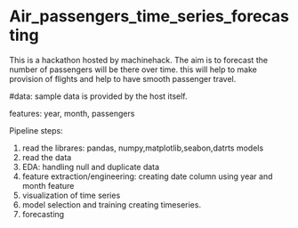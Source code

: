 # Air_passengers_time_series_forecasting
This is a hackathon hosted by machinehack.
The aim is to forecast the number of passengers will be there over time.
this will help to make provision of flights and help to have smooth passenger travel.

#data:
sample data is provided by the host itself.

features:
    year,
    month,
    passengers
    
Pipeline steps:
1. read the librares:
      pandas, numpy,matplotlib,seabon,datrts models
2. read the data
3. EDA: handling null and duplicate data
4. feature extraction/engineering:
    creating date column using year and month feature
5. visualization of time series
6. model selection and training creating timeseries.
7. forecasting
